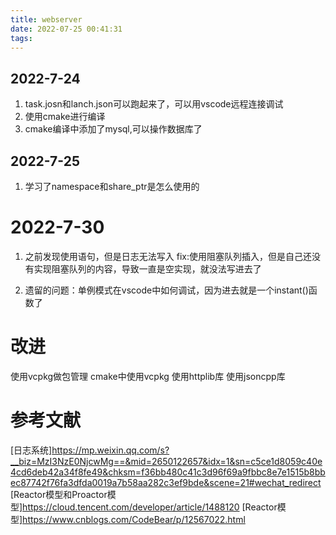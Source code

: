 ```yaml
---
title: webserver
date: 2022-07-25 00:41:31
tags:
---
```



## 2022-7-24

1. task.josn和lanch.json可以跑起来了，可以用vscode远程连接调试
2. 使用cmake进行编译
3. cmake编译中添加了mysql,可以操作数据库了


## 2022-7-25

1. 学习了namespace和share_ptr是怎么使用的



# 2022-7-30
1. 之前发现使用语句，但是日志无法写入
fix:使用阻塞队列插入，但是自己还没有实现阻塞队列的内容，导致一直是空实现，就没法写进去了

2. 遗留的问题：单例模式在vscode中如何调试，因为进去就是一个instant()函数了





# 改进
使用vcpkg做包管理
cmake中使用vcpkg
使用httplib库
使用jsoncpp库



# 参考文献

[日志系统]https://mp.weixin.qq.com/s?__biz=MzI3NzE0NjcwMg==&mid=2650122657&idx=1&sn=c5ce1d8059c40e4cd6deb42a34f8fe49&chksm=f36bb480c41c3d96f69a9fbbc8e7e1515b8bbec87742f76fa3dfda0019a7b58aa282c3ef9bde&scene=21#wechat_redirect
[Reactor模型和Proactor模型]https://cloud.tencent.com/developer/article/1488120
[Reactor模型]https://www.cnblogs.com/CodeBear/p/12567022.html

